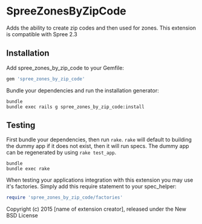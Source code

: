SpreeZonesByZipCode
===================

Adds the ability to create zip codes and then used for zones. This extension is compatible with Spree 2.3

Installation
------------

Add spree_zones_by_zip_code to your Gemfile:

```ruby
gem 'spree_zones_by_zip_code'
```

Bundle your dependencies and run the installation generator:

```shell
bundle
bundle exec rails g spree_zones_by_zip_code:install
```

Testing
-------

First bundle your dependencies, then run `rake`. `rake` will default to building the dummy app if it does not exist, then it will run specs. The dummy app can be regenerated by using `rake test_app`.

```shell
bundle
bundle exec rake
```

When testing your applications integration with this extension you may use it's factories.
Simply add this require statement to your spec_helper:

```ruby
require 'spree_zones_by_zip_code/factories'
```

Copyright (c) 2015 [name of extension creator], released under the New BSD License
